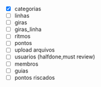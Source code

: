 - [x] categorias
- [ ] linhas
- [ ] giras
- [ ] giras_linha
- [ ] ritmos
- [ ] pontos
- [ ] upload arquivos
- [ ] usuarios (halfdone,must review)
- [ ] membros
- [ ] guias
- [ ] pontos riscados
